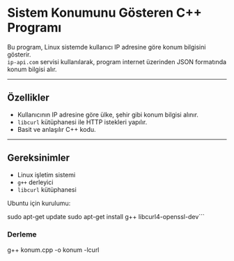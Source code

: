 # Sistem Konumunu Gösteren C++ Programı

Bu program, Linux sistemde kullanıcı IP adresine göre konum bilgisini gösterir.  
`ip-api.com` servisi kullanılarak, program internet üzerinden JSON formatında konum bilgisi alır.

---

## Özellikler

- Kullanıcının IP adresine göre ülke, şehir gibi konum bilgisi alınır.
- `libcurl` kütüphanesi ile HTTP istekleri yapılır.
- Basit ve anlaşılır C++ kodu.

---

## Gereksinimler

- Linux işletim sistemi
- `g++` derleyici
- `libcurl` kütüphanesi

Ubuntu için kurulumu:


sudo apt-get update
sudo apt-get install g++ libcurl4-openssl-dev```

### Derleme
g++ konum.cpp -o konum -lcurl

